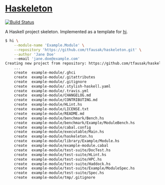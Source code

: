 # [Haskeleton][1]

[![Build Status][2]][3]

A Haskell project skeleton. Implemented as a template for [hi][4].

``` sh
$ hi \
    --module-name 'Example.Module' \
    --repository 'https://github.com/tfausak/haskeleton.git' \
    --author 'Jane Doe'
    --email 'jane.doe@example.com'
Creating new project from repository: https://github.com/tfausak/haskeleton.git
    ...
    create  example-module/.ghci
    create  example-module/.gitattributes
    create  example-module/.gitignore
    create  example-module/.stylish-haskell.yaml
    create  example-module/.travis.yml
    create  example-module/CHANGELOG.md
    create  example-module/CONTRIBUTING.md
    create  example-module/HLint.hs
    create  example-module/LICENSE.txt
    create  example-module/README.md
    create  example-module/benchmark/Bench.hs
    create  example-module/benchmark/Example/ModuleBench.hs
    create  example-module/cabal.config
    create  example-module/executable/Main.hs
    create  example-module/haskeleton.hs
    create  example-module/library/Example/Module.hs
    create  example-module/example-module.cabal
    create  example-module/test-suite/DocTest.hs
    create  example-module/test-suite/HLint.hs
    create  example-module/test-suite/HPC.hs
    create  example-module/test-suite/Haddock.hs
    create  example-module/test-suite/Example/ModuleSpec.hs
    create  example-module/test-suite/Spec.hs
    create  example-module/tmp/.gitignore
```

[1]: https://github.com/tfausak/haskeleton
[2]: https://travis-ci.org/tfausak/haskeleton.svg?branch=master
[3]: https://travis-ci.org/tfausak/haskeleton
[4]: https://github.com/fujimura/hi
